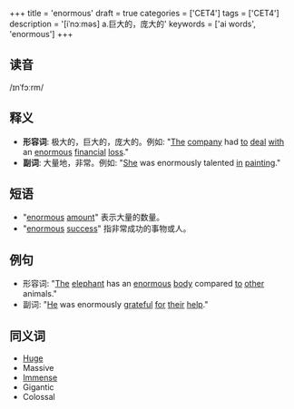+++
title = 'enormous'
draft = true
categories = ['CET4']
tags = ['CET4']
description = '[iˈnɔːməs] a.巨大的，庞大的'
keywords = ['ai words', 'enormous']
+++

## 读音
/ɪnˈfɔːrm/

## 释义
- **形容词**: 极大的，巨大的，庞大的。例如: "[The](/post/the/) [company](/post/company/) had [to](/post/to/) [deal](/post/deal/) [with](/post/with/) an [enormous](/post/enormous/) [financial](/post/financial/) [loss](/post/loss/)."
- **副词**: 大量地，非常。例如: "[She](/post/she/) was enormously talented [in](/post/in/) [painting](/post/painting/)."

## 短语
- "[enormous](/post/enormous/) [amount](/post/amount/)" 表示大量的数量。
- "[enormous](/post/enormous/) [success](/post/success/)" 指非常成功的事物或人。

## 例句
- 形容词: "[The](/post/the/) [elephant](/post/elephant/) has an [enormous](/post/enormous/) [body](/post/body/) compared [to](/post/to/) [other](/post/other/) animals."
- 副词: "[He](/post/he/) was enormously [grateful](/post/grateful/) [for](/post/for/) [their](/post/their/) [help](/post/help/)."

## 同义词
- [Huge](/post/huge/)
- Massive
- [Immense](/post/immense/)
- Gigantic
- Colossal

